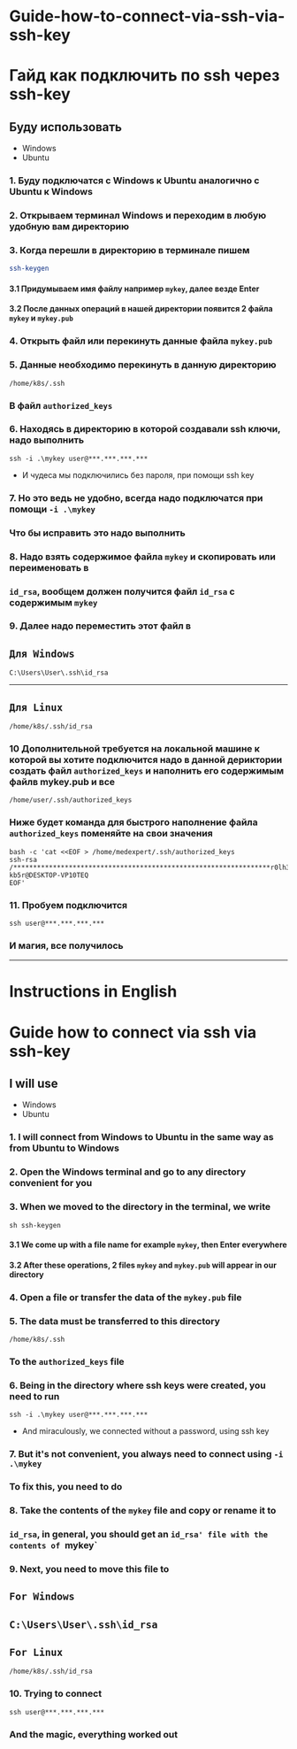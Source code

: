# Guide-how-to-connect-via-ssh-via-ssh-key
# Гайд как подключить по ssh через ssh-key

## Буду использовать 
* Windows
* Ubuntu
### 1. Буду подключатся с Windows к Ubuntu аналогично с Ubuntu к Windows
### 2. Открываем терминал Windows и переходим в любую удобную вам директорию
### 3. Когда перешли в директорию в терминале пишем 
```sh
ssh-keygen
```
#### 3.1 Придумываем имя файлу например `mykey`, далее везде Enter
#### 3.2 После данных операций в нашей директории появится 2 файла `mykey` и `mykey.pub`
### 4. Открыть файл или перекинуть данные файла `mykey.pub`
### 5. Данные необходимо перекинуть в данную директорию 
```
/home/k8s/.ssh
```
### В файл `authorized_keys`
### 6. Находясь в директорию в которой создавали ssh ключи, надо выполнить
```
ssh -i .\mykey user@***.***.***.***
```
* И чудеса мы подключились без пароля, при помощи ssh key
### 7. Но это ведь не удобно, всегда надо подключатся при помощи `-i .\mykey`
### Что бы исправить это надо выполнить

### 8. Надо взять содержимое файла `mykey` и скопировать или переименовать в
### `id_rsa`, вообщем должен получится файл `id_rsa` с содержимым `mykey` 
### 9. Далее надо переместить этот файл в
## `Для Windows`
```
C:\Users\User\.ssh\id_rsa
```
---
## `Для Linux`
```
/home/k8s/.ssh/id_rsa
```
### 10 Дополнительной требуется на локальной машине к которой вы хотите подключится надо в данной дериктории создать файл `authorized_keys` и наполнить его содержимым файлв mykey.pub и все
```
/home/user/.ssh/authorized_keys
```
### Ниже будет команда для быстрого наполнение файла `authorized_keys` поменяйте на свои значения
```
bash -c 'cat <<EOF > /home/medexpert/.ssh/authorized_keys
ssh-rsa /*****************************************************************r0lh3q1kDsLrAF5Y3IlemyVcknkVboi65Vo5Z4wzQb9OJ7Ak2kiLU8I2yfhWerrdDUTcRZjx1+bZfwVkOZkDvILqsBACJ6+74kY2CGLy8eFfJOS0KPXWZaiap/wrIHGa179rFSWXmghAE/ERgzG2aAamPz6Ty0utAnxgTRPpFTpOH0nKzMgujH5bYwy8DGSSs2z5tdE1j+o7K4s7PGF82YfDAbhtODF8fsqusKyNGct1NAatW5UTFQScBxJ1Ct10= kb5r@DESKTOP-VP10TEQ
EOF'

```
### 11. Пробуeм подключится 
```
ssh user@***.***.***.***
```
### И магия, все получилось
---
# Instructions in English

# Guide how to connect via ssh via ssh-key

## I will use 
* Windows
* Ubuntu
### 1. I will connect from Windows to Ubuntu in the same way as from Ubuntu to Windows
### 2. Open the Windows terminal and go to any directory convenient for you
### 3. When we moved to the directory in the terminal, we write 
``sh
ssh-keygen
``
#### 3.1 We come up with a file name for example `mykey`, then Enter everywhere
#### 3.2 After these operations, 2 files `mykey` and `mykey.pub` will appear in our directory
### 4. Open a file or transfer the data of the `mykey.pub` file
### 5. The data must be transferred to this directory 
``
/home/k8s/.ssh
``
### To the `authorized_keys` file
### 6. Being in the directory where ssh keys were created, you need to run
``
ssh -i .\mykey user@***.***.***.***
``
* And miraculously, we connected without a password, using ssh key
### 7. But it's not convenient, you always need to connect using `-i .\mykey`
### To fix this, you need to do

### 8. Take the contents of the `mykey` file and copy or rename it to
### `id_rsa`, in general, you should get an `id_rsa' file with the contents of `mykey` 
### 9. Next, you need to move this file to
## `For Windows`
``
C:\Users\User\.ssh\id_rsa
``
---
## `For Linux`
```
/home/k8s/.ssh/id_rsa
```
### 10. Trying to connect 
``
ssh user@***.***.***.***
``
### And the magic, everything worked out
